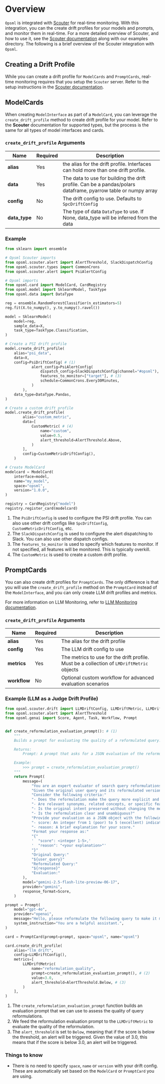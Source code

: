 # Overview

`Opsml` is integrated with [Scouter](https://github.com/demml/scouter) for real-time monitoring. With this integration, you can the create drift profiles for your models and prompts, and monitor them in real-time. For a more detailed overview of Scouter, and how to use it, see the [Scouter documentation](https://docs.demml.io/scouter) along with our examples directory. The following is a brief overview of the Scouter integration with `Opsml`.


## Creating a Drift Profile

While you can create a drift profile for `ModelCards` and `PromptCards`, real-time monitoring requires that you setup the `Scouter` server. Refer to the setup instructions in the [Scouter documentation](https://docs.demml.io/scouter/docs/server/).

## ModelCards

When creating `ModelInterface` as part of a `ModelCard`, you can leverage the `create_drift_profile` method to create drift profile for your model. Refer to the **Scouter** documentation for supported types, but the process is the same for all types of model interfaces and cards.

### `create_drift_profile` Arguments

| Name | Required | Description |
| --- | --- | --- |
| **alias** | Yes | the alias for the drift profile. Interfaces can hold more than one drift profile. |
| **data** | Yes | The data to use for building the drift profile. Can be a pandas/polars dataframe, pyarrow table or numpy array |
| **config** | No | The drift config to use. Defaults to `SpcDriftConfig` |
| **data_type** | No | The type of data `DataType` to use. If None, data_type will be inferred from the data |


### Example

```python
from sklearn import ensemble

# Opsml Scouter imports
from opsml.scouter.alert import AlertThreshold, SlackDispatchConfig
from opsml.scouter.types import CommonCrons
from opsml.scouter.alert import PsiAlertConfig

# Opsml imports
from opsml.card import ModelCard, CardRegistry
from opsml.model import SklearnModel, TaskType
from opsml.data import DataType

reg = ensemble.RandomForestClassifier(n_estimators=5)
reg.fit(X.to_numpy(), y.to_numpy().ravel())

model = SklearnModel(
    model=reg,
    sample_data=X,
    task_type=TaskType.Classification,
)

# Create a PSI drift profile
model.create_drift_profile(
    alias="psi_data",
    data=X,
    config=PsiDriftConfig( # (1)
            alert_config=PsiAlertConfig(
                dispatch_config=SlackDispatchConfig(channel="#opsml"), # (2)
                features_to_monitor=["target"], # (3)
                schedule=CommonCrons.Every30Minutes,
            )
        ),
    data_type=DataType.Pandas,
)

# Create a custom drift profile
model.create_drift_profile(
        alias="custom_metric",
        data=[
            CustomMetric( # (4)
                name="custom",
                value=0.5,
                alert_threshold=AlertThreshold.Above,
            )
        ],
        config=CustomMetricDriftConfig(),
    )

# Create ModelCard
modelcard = ModelCard(
    interface=model,
    name="my_model",
    space="opsml",
    version="1.0.0",
)

registry = CardRegistry("model")
registry.register_card(modelcard)
```

1. The `PsiDriftConfig` is used to configure the PSI drift profile. You can also use other drift configs like `SpcDriftConfig`, `CustomMetricDriftConfig`, etc.
2. The `SlackDispatchConfig` is used to configure the alert dispatching to Slack. You can also use other dispatch configs.
3. The `features_to_monitor` is used to specify which features to monitor. If not specified, all features will be monitored. This is typically overkill.
4. The `CustomMetric` is used to create a custom drift profile.

## PromptCards

You can also create drift profiles for `PromptCards`. The only difference is that you will use the `create_drift_profile` method on the `PromptCard` instead of the `ModelInterface`, and you can only create LLM drift profiles and metrics.

For more information on LLM Monitoring, refer to [LLM Monitoring documentation](https://docs.demml.io/scouter/docs/monitoring/llm/overview/).

### `create_drift_profile` Arguments

| Name | Required | Description |
| --- | --- | --- |
| **alias** | Yes | The alias for the drift profile |
| **config** | Yes | The LLM drift config to use |
| **metrics** | Yes | The metrics to use for the drift profile. Must be a collection of `LMDriftMetric` objects |
| **workflow** | No | Optional custom workflow for advanced evaluation scenarios |


### Example (LLM as a Judge Drift Profile)

```python
from opsml.scouter.drift import LLMDriftConfig, LLMDriftMetric, LLMDriftProfile
from opsml.scouter.alert import AlertThreshold
from opsml.genai import Score, Agent, Task, Workflow, Prompt


def create_reformulation_evaluation_prompt(): # (1)
    """
    Builds a prompt for evaluating the quality of a reformulated query.

    Returns:
        Prompt: A prompt that asks for a JSON evaluation of the reformulation.

    Example:
        >>> prompt = create_reformulation_evaluation_prompt()
    """
    return Prompt(
        message=(
            "You are an expert evaluator of search query reformulations. "
            "Given the original user query and its reformulated version, your task is to assess how well the reformulation improves the query. "
            "Consider the following criteria:"
            "- Does the reformulation make the query more explicit and comprehensive?"
            "- Are relevant synonyms, related concepts, or specific features added?"
            "- Is the original intent preserved without changing the meaning?"
            "- Is the reformulation clear and unambiguous?"
            "Provide your evaluation as a JSON object with the following attributes:"
            "- score: An integer from 1 (poor) to 5 (excellent) indicating the overall quality of the reformulation."
            "- reason: A brief explanation for your score."
            "Format your response as:"
            "{"
            '  "score": <integer 1-5>,'
            '  "reason": "<your explanation>"'
            "}"
            "Original Query:"
            "${user_query}"
            "Reformulated Query:"
            "${response}"
            "Evaluation:"
        ),
        model="gemini-2.5-flash-lite-preview-06-17",
        provider="gemini",
        response_format=Score,
    )

prompt = Prompt(
    model="gpt-4o",
    provider="openai",
    message="Hello, please reformulate the following query to make it more explicit and comprehensive: ${user_query}",
    system_instruction="You are a helpful assistant.",
)

card = PromptCard(prompt=prompt, space="opsml", name="opsml")

card.create_drift_profile(
    alias="llm_drift",
    config=LLMDriftConfig(),
    metrics=[
        LLMDriftMetric(
            name="reformulation_quality",
            prompt=create_reformulation_evaluation_prompt(), # (2)
            value=3.0,
            alert_threshold=AlertThreshold.Below, # (3)
        )
    ],
)
```

1. The `create_reformulation_evaluation_prompt` function builds an evaluation prompt that we can use to assess the quality of query reformulations.
2. We feed the reformulation evaluation prompt to the `LLMDriftMetric` to evaluate the quality of the reformulation.
3. The `alert_threshold` is set to `Below`, meaning that if the score is below the threshold, an alert will be triggered. Given the value of 3.0, this means that if the score is below 3.0, an alert will be triggered.

### Things to know

- There is no need to specify `space`, `name` or `version` with your drift config. These are automatically set based on the `ModelCard` or `PromptCard` you are using.


